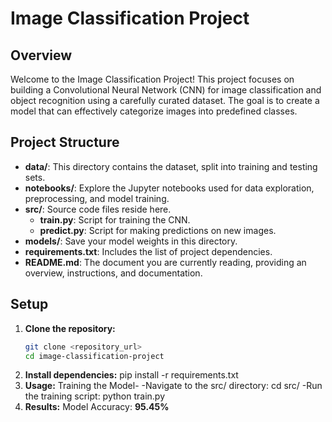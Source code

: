 # Image Classification Project

## Overview
Welcome to the Image Classification Project! This project focuses on building a Convolutional Neural Network (CNN) for image classification and object recognition using a carefully curated dataset. The goal is to create a model that can effectively categorize images into predefined classes.

## Project Structure

- **data/**: This directory contains the dataset, split into training and testing sets.
- **notebooks/**: Explore the Jupyter notebooks used for data exploration, preprocessing, and model training.
- **src/**: Source code files reside here.
  - **train.py**: Script for training the CNN.
  - **predict.py**: Script for making predictions on new images.
- **models/**: Save your model weights in this directory.
- **requirements.txt**: Includes the list of project dependencies.
- **README.md**: The document you are currently reading, providing an overview, instructions, and documentation.

## Setup

1. **Clone the repository:**
   ```bash
   git clone <repository_url>
   cd image-classification-project
2. **Install dependencies:**
    pip install -r requirements.txt
3. **Usage:**
   Training the Model-
      -Navigate to the src/ directory:
         cd src/
      -Run the training script:
         python train.py
4. **Results:**
     Model Accuracy: **95.45%**
